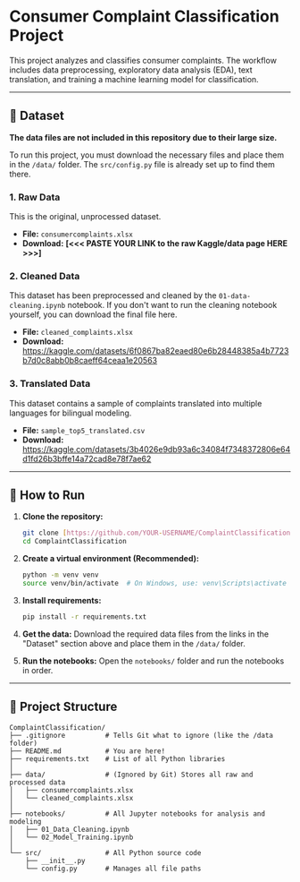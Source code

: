# Consumer Complaint Classification Project

This project analyzes and classifies consumer complaints. The workflow includes data preprocessing, exploratory data analysis (EDA), text translation, and training a machine learning model for classification.

---

## 💾 Dataset

**The data files are not included in this repository due to their large size.**

To run this project, you must download the necessary files and place them in the `/data/` folder. The `src/config.py` file is already set up to find them there.

### 1. Raw Data

This is the original, unprocessed dataset.

* **File:** `consumercomplaints.xlsx`
* **Download:** **[<<< PASTE YOUR LINK to the raw Kaggle/data page HERE >>>]**

### 2. Cleaned Data

This dataset has been preprocessed and cleaned by the `01-data-cleaning.ipynb` notebook. If you don't want to run the cleaning notebook yourself, you can download the final file here.

* **File:** `cleaned_complaints.xlsx`
* **Download:** https://kaggle.com/datasets/6f0867ba82eaed80e6b28448385a4b7723b7d0c8abb0b8caeff64ceaa1e20563

### 3. Translated Data

This dataset contains a sample of complaints translated into multiple languages for bilingual modeling.

* **File:** `sample_top5_translated.csv`
* **Download:** https://kaggle.com/datasets/3b4026e9db93a6c34084f7348372806e64d1fd26b3bffe14a72cad8e78f7ae62

---

## 🚀 How to Run

1.  **Clone the repository:**
    ```bash
    git clone [https://github.com/YOUR-USERNAME/ComplaintClassification.git](https://github.com/YOUR-USERNAME/ComplaintClassification.git)
    cd ComplaintClassification
    ```

2.  **Create a virtual environment (Recommended):**
    ```bash
    python -m venv venv
    source venv/bin/activate  # On Windows, use: venv\Scripts\activate
    ```

3.  **Install requirements:**
    ```bash
    pip install -r requirements.txt
    ```

4.  **Get the data:**
    Download the required data files from the links in the "Dataset" section above and place them in the `/data/` folder.

5.  **Run the notebooks:**
    Open the `notebooks/` folder and run the notebooks in order.

---

## 📂 Project Structure

```
ComplaintClassification/
├── .gitignore          # Tells Git what to ignore (like the /data folder)
├── README.md           # You are here!
├── requirements.txt    # List of all Python libraries
│
├── data/               # (Ignored by Git) Stores all raw and processed data
│   ├── consumercomplaints.xlsx
│   └── cleaned_complaints.xlsx
│
├── notebooks/          # All Jupyter notebooks for analysis and modeling
│   ├── 01_Data_Cleaning.ipynb
│   └── 02_Model_Training.ipynb
│
└── src/                # All Python source code
    ├── __init__.py
    └── config.py       # Manages all file paths
```
